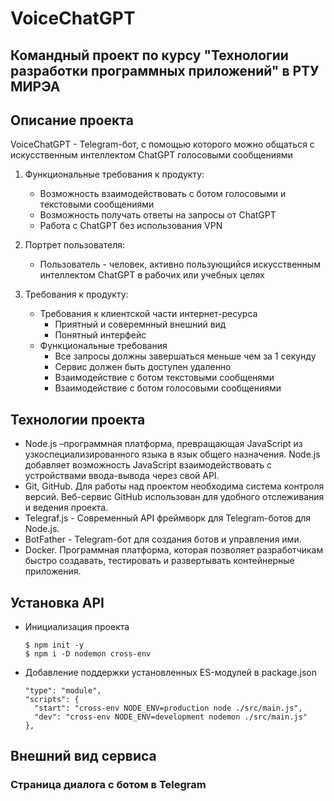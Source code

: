 # VoiceChatGPT
## Командный проект по курсу "Технологии разработки программных приложений" в РТУ МИРЭА
## Описание проекта
VoiceChatGPT - Telegram-бот, с помощью которого можно общаться с искусcтвенным интеллектом ChatGPT голосовыми сообщениями

1. Функциональные требования к продукту:
    - Возможность взаимодействовать с ботом голосовыми и текстовыми сообщениями
    - Возможность получать ответы на запросы от ChatGPT 
    - Работа с ChatGPT без использования VPN

2. Портрет пользователя:
    - Пользователь - человек, активно пользующийся искусcтвенным интеллектом ChatGPT в рабочих или учебных целях
   
3. Требования к продукту:
    + Требования к клиентской части интернет-ресурса
      - Приятный и соверемнный внешний вид
      - Понятный интерфейс
    + Функциональные требования
      - Все запросы должны завершаться меньше чем за 1 секунду
      - Сервис должен быть доступен удаленно
      - Взаимодействие с ботом текстовыми сообщенями
      - Взаимодействие с ботом голосовыми сообщениями
      
## Технологии проекта
   + Node.js –программная платформа, превращающая JavaScript из узкоспециализированного языка в язык общего назначения. Node.js добавляет возможность JavaScript взаимодействовать с устройствами ввода-вывода через свой API.
   + Git, GitHub. Для работы над проектом необходима система контроля версий. Веб-сервис GitHub использован для удобного отслеживания и ведения проекта.
   + Telegraf.js - Современный API фреймворк для Telegram-ботов для Node.js.
   + BotFather - Telegram-бот для создания ботов и управления ими.
   + Docker. Программная платформа, которая позволяет разработчикам быстро создавать, тестировать и развертывать контейнерные приложения.

## Установка API
  + Инициализация проекта
    ```
    $ npm init -y 
    $ npm i -D nodemon cross-env
    ```
  + Добавление поддержки установленных ES-модулей в package.json
    ```
    "type": "module",
    "scripts": {
      "start": "cross-env NODE_ENV=production node ./src/main.js",
      "dev": "cross-env NODE_ENV=development nodemon ./src/main.js"
    },
    ```
## Внешний вид сервиса
### Страница диалога с ботом в Telegram
